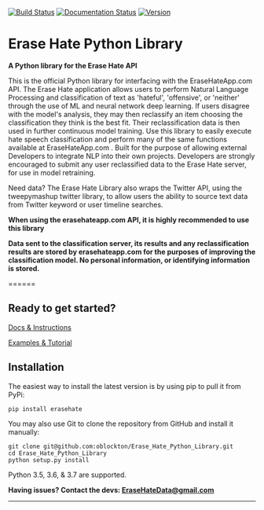 
[![Build Status](https://img.shields.io/badge/build-passing-brightgreen)](https://github.com/oblockton/Erase-Hate-Versioning)
[![Documentation Status](http://img.shields.io/badge/docs-v1.0.0-brightgreen.svg?style=flat)](https://github.com/oblockton/Erase-Hate-Versioning)
[![Version](https://img.shields.io/badge/version-1.0.0-blue)](https://pypi.org/project/erasehate/)


# Erase Hate Python Library
**A Python library for the Erase Hate API**

This is the official Python library for interfacing with the EraseHateApp.com API. The Erase Hate application allows users to perform Natural Language Processing and classification of text as 'hateful', 'offensive', or 'neither' through the use of ML and neural network deep learning. If users disagree with the model's analysis, they may then reclassify an item choosing the classification they think is the best fit. Their reclassification data is then used in further continuous model training. Use this library to easily execute hate speech classification and perform many of the same functions available at EraseHateApp.com . Built for the purpose of allowing external Developers to integrate NLP into their own projects. Developers are strongly encouraged to submit any user reclassified data to the Erase Hate server, for use in model retraining.   

Need data?
  The Erase Hate Library also wraps the Twitter API, using the tweepymashup twitter library, to allow users the ability to source text data from Twitter keyword or user timeline searches.

**When using the erasehateapp.com API, it is highly recommended to use this library**

**Data sent to the classification server, its results and any reclassification results are stored by erasehateapp.com for the purposes of improving the classification model. No personal information, or identifying information is stored.**

======
## Ready to get started?
[Docs & Instructions](https://github.com/oblockton/Erase-Hate-Versioning/blob/master/Version2.5_10_9_2019/Main/api_README.md 'Documentation')

[Examples & Tutorial](https://github.com/oblockton/Erase-Hate-Versioning/blob/master/Version2.5_10_9_2019/Main/api_README.md 'Examples')

Installation
------------
The easiest way to install the latest version
is by using pip to pull it from PyPi:

    pip install erasehate

You may also use Git to clone the repository from
GitHub and install it manually:

    git clone git@github.com:oblockton/Erase_Hate_Python_Library.git
    cd Erase_Hate_Python_Library
    python setup.py install

Python 3.5, 3.6, & 3.7 are supported.

**Having issues? Contact the devs: EraseHateData@gmail.com**

---
